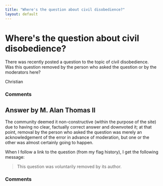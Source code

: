 ```yaml
---
title: "Where's the question about civil disobedience?"
layout: default
---
```

Where's the question about civil disobedience?
=====================
There was recently posted a question to the topic of civil disobedience.
Was this question removed by the person who asked the question or by the
moderators here?

Christian

### Comments ###


Answer by M. Alan Thomas II
----------------
The community deemed it non-constructive (within the purpose of the
site) due to having no clear, factually correct answer and downvoted it;
at that point, removal by the person who asked the question was merely
an acknowledgement of the error in advance of moderation, but one or the
other was almost certainly going to happen.

When I follow a link to the question (from my flag history), I get the
following message:

> This question was voluntarily removed by its author.

### Comments ###

